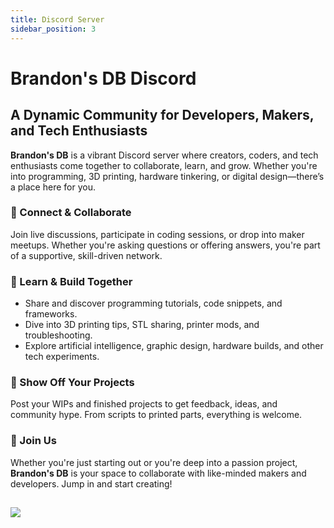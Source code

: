 ```yaml
---
title: Discord Server
sidebar_position: 3
---
```


# Brandon's DB Discord
## A Dynamic Community for Developers, Makers, and Tech Enthusiasts  

**Brandon's DB** is a vibrant Discord server where creators, coders, and tech enthusiasts come together to collaborate, learn, and grow. Whether you're into programming, 3D printing, hardware tinkering, or digital design—there’s a place here for you.

### 💬 Connect & Collaborate  
Join live discussions, participate in coding sessions, or drop into maker meetups. Whether you're asking questions or offering answers, you're part of a supportive, skill-driven network.

### 🧠 Learn & Build Together  
- Share and discover programming tutorials, code snippets, and frameworks.  
- Dive into 3D printing tips, STL sharing, printer mods, and troubleshooting.  
- Explore artificial intelligence, graphic design, hardware builds, and other tech experiments.

### 🚀 Show Off Your Projects  
Post your WIPs and finished projects to get feedback, ideas, and community hype. From scripts to printed parts, everything is welcome.

### 🤝 Join Us  
Whether you're just starting out or you're deep into a passion project, **Brandon's DB** is your space to collaborate with like-minded makers and developers. Jump in and start creating!

[![](https://dcbadge.limes.pink/api/server/MjcG8SzDpm)](https://discord.gg/MjcG8SzDpm)
---
